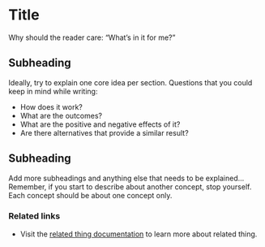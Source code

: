 # Title

Why should the reader care: “What’s in it for me?”

## Subheading

Ideally, try to explain one core idea per section. Questions that you could keep in mind while writing: 

- How does it work?
- What are the outcomes?
- What are the positive and negative effects of it?
- Are there alternatives that provide a similar result?

## Subheading

Add more subheadings and anything else that needs to be explained...
Remember, if you start to describe about another concept, stop yourself.
Each concept should be about one concept only.

<!-- Optional -->
### Related links
<!-- Here, you could include links to task topic that describe how to implement the thing you discussed in this concept. -->
- Visit the [related thing documentation](www.related-thing.com) to learn more about related thing. 
